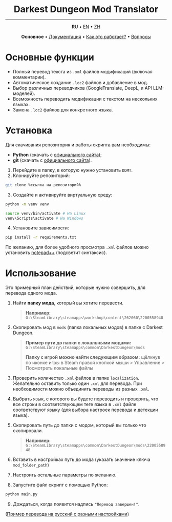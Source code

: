 <p style="text-align: center; font-size: 2em; font-weight: bold; margin: 0px; padding: 0px">
    Darkest Dungeon Mod Translator <span style="font-size: 11px">
</p>

---
<p align='center'>
    <b>RU</b> • <a href='docs\en\README.md'>EN</a> • <a href='docs\zh\README.md'>ZH</a>
</p>
<p align='center'>
    <b>Основное</b> • 
    <a href='docs\ru\settings.md'>Документация</a> • <a href='docs\ru\how_it_works.md'>Как это работает?</a> • <a href='docs\ru\qa.md'>Вопросы</a>
</p>


# Основные функции
* Полный перевод текста из `.xml` файлов модификаций (включая комментарии).
* Автоматическое создание `.loc2` файлов и добавление в мод.
* Выбор различных переводчиков (GoogleTranslate, DeepL, и API LLM-моделей).
* Возможность переводить модификации с текстом на нескольких языках.
* Замена `.loc2` файлов для конкретного языка.


# Установка 
Для скачивания репозитория и работы скрипта вам необходимы:
* **Python** (скачать с [официального сайта](https://www.python.org/downloads/));
* **git** (скачать с [официального сайта](https://git-scm.com/downloads)).

1. Перейдите в папку, в которую нужно установить `DDMT`.
2. Клонируйте репозиторий:
``` bash
git clone %ссылка на репозиторий%
```
3. Создайте и активируйте виртуальную среду:
``` bash
python -m venv venv

source venv/bin/activate # На Linux
venv\Scripts\activate # На Windows
```
4. Установите зависимости:
``` bash
pip install -r requirements.txt
```

По желанию, для более удобного просмотра `.xml` файлов можно установить [notepad++](https://notepad-plus-plus.org/downloads/) (подсветит синтаксис).

# Использование
Это примерный план действий, которые нужно совершить, для перевода одного мода.

1. Найти **папку мода**, который вы хотите перевести.
   > **Например:** `G:\SteamLibrary\steamapps\workshop\content\262060\2200558948`

2. Скопировать мод в `mods` (папка локальных модов) в папке с Darkest Dungeon.
    > **Пример пути до папки с локальными модами:** `G:\SteamLibrary\steamapps\common\DarkestDungeon\mods`
    > 
    > **Папку с игрой можно найти следующим образом:** щёлкнув по иконке игры в Steam правой кнопкой мыши > Управление > Посмотреть локальные файлы 

3. Проверить количество `.xml` файлов в папке `localization`. Желательно оставить только один `.xml` для перевода. При необходимости можно объединить переводы из разных `.xml`.
   
4. Выбрать язык, с которого вы будете переводить и проверить, что все строки в соответствующем теге языка в `.xml` файле соответствуют языку (для выбора настроек перевода и детекции языка).

5. Скопировать путь до папки с модом, который вы только что скопировали.
   > **Например:** `G:\SteamLibrary\steamapps\common\DarkestDungeon\mods\2200558948`

6. Вставить в настройках путь до мода (указать значение ключа `mod_folder_path`)
7. Настроить остальные параметры по желанию.
8. Запустите файл скрипт с помощью Python:
``` bash
python main.py
```
9. Дождаться, когда появится надпись `"Перевод завершен!"`.


([Пример перевода на русский c разными настройками](docs\translate_example_en_ru.xml))